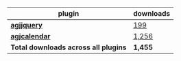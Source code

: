 plugin|downloads
------|----------
[**agjjquery**](https://www.npmjs.com/package/agjjquery)|[199](https://www.npmjs.com/package/agjjquery)
[**agjcalendar**](https://www.npmjs.com/package/agjcalendar)|[1,256](https://www.npmjs.com/package/agjcalendar)
**Total downloads across all plugins**|**1,455**
